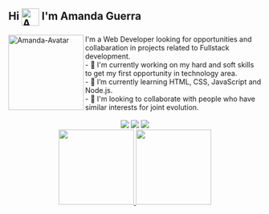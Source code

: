  <h2>Hi <img align="center" alt="Amanda-Js" height="35" width="35" src="https://media.giphy.com/media/Q7LHmoFwVP6Yc1swZs/giphy.gif"> I'm Amanda Guerra</h2>
<a href="https://github.com/amaendoas"><img align='left' alt="Amanda-Avatar" height="150em" src="https://i.imgur.com/3BOEkFp.png"/></a>
<div align="start">
I'm a Web Developer looking for opportunities and collabaration in projects related to Fullstack development.<br>
- 🔭 I'm currently working on my hard and soft skills to get my first opportunity in technology area.<br>
- 🌱 I’m currently learning HTML, CSS, JavaScript and Node.js.<br>
- 🤝 I'm looking to collaborate with people who have similar interests for joint evolution.<br><br>
  <div align="center">
  <a href="https://instagram.com/amaendoas" target="_blank"><img src="https://img.shields.io/badge/-Instagram-%23E4405F?style=for-the-badge&logo=instagram&logoColor=white" target="_blank"></a>
  <a href = "mailto:amandguerra7@gmail.com"><img src="https://img.shields.io/badge/-Gmail-%23333?style=for-the-badge&logo=gmail&logoColor=white" target="_blank"></a>
  <a href="https://www.linkedin.com/in/guerramanda/" target="_blank"><img src="https://img.shields.io/badge/-LinkedIn-%230077B5?style=for-the-badge&logo=linkedin&logoColor=white" target="_blank"></a></div>
</div>
<div align="center">
  <a href="https://github.com/amaendoas">
  <img height="150em" src="https://github-readme-stats.vercel.app/api?username=amaendoas&show_icons=true&theme=dracula&include_all_commits=true&count_private=true"/>
  <img height="150em" src="https://github-readme-stats.vercel.app/api/top-langs/?username=amaendoas&layout=compact&langs_count=7&theme=dracula"/>
</div></a>
